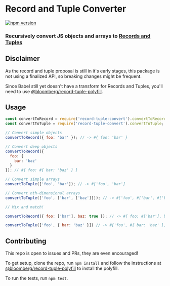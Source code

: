 # Record and Tuple Converter

[![npm version](https://badge.fury.io/js/record-tuple-convert.svg)](https://www.npmjs.com/package/record-tuple-convert)

### Recursively convert JS objects and arrays to [Records and Tuples](https://github.com/tc39/proposal-record-tuple)

## Disclaimer

As the record and tuple proposal is still in it's early stages, this package is not using a finalized API, so breaking changes might be frequent.

Since Babel still yet doesn't have a transform for Records and Tuples, you'll need to use [@bloomberg/record-tuple-polyfill](https://github.com/bloomberg/record-tuple-polyfill).

## Usage

```javascript
const convertToRecord = require('record-tuple-convert').convertToRecord;
const convertToTuple = require('record-tuple-convert').convertToTuple;

// Convert simple objects
convertToRecord({ foo: 'bar' }); // -> #{ foo: 'bar' }

// Convert deep objects
convertToRecord({
  foo: {
    bar: 'baz'
  }
}); // #{ foo: #{ bar: 'baz' } }

// Convert simple arrays
convertToTuple(['foo', 'bar']); // -> #['foo', 'bar']

// Convert nth-dimensional arrays
convertToTuple(['foo', ['bar', ['baz']]]); // -> #['foo', #['bar', #['baz']]]

// Mix and match!

convertToRecord({ foo: ['bar'], baz: true }); // -> #{ foo: #['bar'], baz: true }

convertToTuple(['foo', { bar: 'baz' }]) // -> #['foo', #{ bar: 'baz' }]
```

## Contributing

This repo is open to issues and PRs, they are even encouraged!

To get setup, clone the repo, run `npm install` and follow the instructions at [@bloomberg/record-tuple-polyfill](https://github.com/bloomberg/record-tuple-polyfill) to install the polyfill.

To run the tests, run `npm test`.
